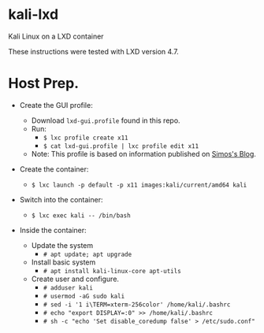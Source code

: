 # kali-lxd
Kali Linux on a LXD container

These instructions were tested with LXD version 4.7.

 # Host Prep.

- Create the GUI profile:
  - Download `lxd-gui.profile` found in this repo.
  - Run: 
    - `$ lxc profile create x11`
    - `$ cat lxd-gui.profile | lxc profile edit x11`  
  - Note:  This profile is based on information published on [Simos's Blog](https://blog.simos.info/).

- Create the container:
  - `$ lxc launch -p default -p x11 images:kali/current/amd64 kali`
  
 - Switch into the container:
   - `$ lxc exec kali -- /bin/bash`
  
 - Inside the container:
   - Update the system 
     - `# apt update; apt upgrade`
   - Install basic system 
     - `# apt install kali-linux-core apt-utils`
   - Create user and configure.
     - `# adduser kali`
     - `# usermod -aG sudo kali`
     - `# sed -i '1 i\TERM=xterm-256color' /home/kali/.bashrc`
     - `# echo "export DISPLAY=:0" >> /home/kali/.bashrc`
     - `# sh -c "echo 'Set disable_coredump false' > /etc/sudo.conf"`
